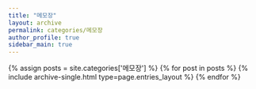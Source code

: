 ```yaml
---
title: "메모장"
layout: archive
permalink: categories/메모장
author_profile: true
sidebar_main: true
---
```


{% assign posts = site.categories['메모장'] %}
{% for post in posts %} {% include archive-single.html type=page.entries_layout %} {% endfor %}
